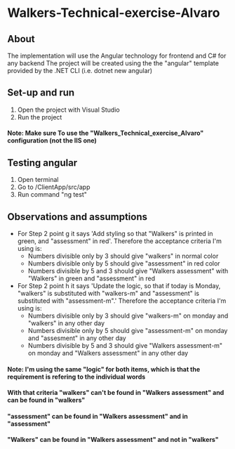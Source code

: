 # Walkers-Technical-exercise-Alvaro

## About 
The implementation will use the Angular technology for frontend and C# for any backend
The project will be created using the the "angular" template provided by the .NET CLI (i.e. dotnet new angular) 

## Set-up and run
1. Open the project with Visual Studio
2. Run the project 

#### Note: Make sure To use the "Walkers_Technical_exercise_Alvaro" configuration (not the IIS one)

## Testing angular
1. Open terminal
2. Go to <projectLocation>/ClientApp/src/app
3. Run command "ng test"


## Observations and assumptions 
- For Step 2 point g it says 'Add styling so that "Walkers" is printed in green, and "assessment" in red'. 
  Therefore the acceptance criteria I'm using is:
    - Numbers divisible only by 3 should give "walkers" in normal color
    - Numbers divisible only by 5 should give "assessment" in red color
    - Numbers divisible by 5 and 3 should give "Walkers assessment" with "Walkers" in green and "assessment" in red
- For Step 2 point h it says 'Update the logic, so that if today is Monday, "walkers" is substituted with "walkers-m" and "assessment" is substituted with "assessment-m".'
  Therefore the acceptance criteria I'm using is:
    - Numbers divisible only by 3 should give "walkers-m" on monday and "walkers" in any other day
    - Numbers divisible only by 5 should give "assessment-m" on monday and "assesment" in any other day
    - Numbers divisible by 5 and 3 should give "Walkers assessment-m" on monday and "Walkers assessment" in any other day

#### Note: I'm using the same "logic" for both items, which is that the requirement is refering to the individual words 
#### With that criteria "walkers" can't be found in "Walkers assessment" and can be found in "walkers" 
#### "assessment" can be found in "Walkers assessment" and in "assessment"
#### "Walkers" can be found in "Walkers assessment" and not in "walkers"